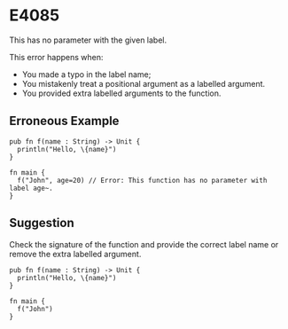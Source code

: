 # E4085

This has no parameter with the given label.

This error happens when:

- You made a typo in the label name;
- You mistakenly treat a positional argument as a labelled argument.
- You provided extra labelled arguments to the function.

## Erroneous Example

```moonbit
pub fn f(name : String) -> Unit {
  println("Hello, \{name}")
}

fn main {
  f("John", age=20) // Error: This function has no parameter with label age~.
}
```

## Suggestion

Check the signature of the function and provide the correct label name or remove
the extra labelled argument.

```moonbit
pub fn f(name : String) -> Unit {
  println("Hello, \{name}")
}

fn main {
  f("John")
}
```
